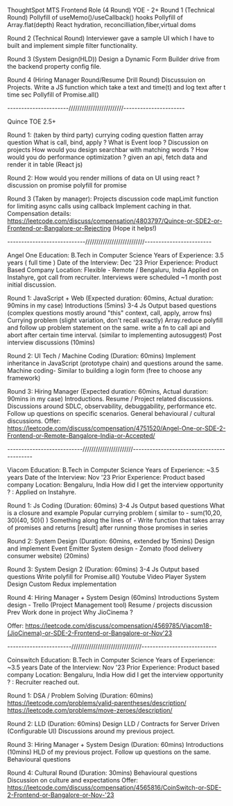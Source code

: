 ThoughtSpot MTS Frontend Role (4 Round)
YOE - 2+
Round 1 (Technical Round)
Pollyfill of useMemo()/useCallback() hooks
Pollyfill of Array.flat(depth)
React hydration, reconcilliation,fiber,virtual doms

Round 2 (Technical Round)
Interviewer gave a sample UI which I have to built and implement simple filter functionality.

Round 3 (System Design(HLD))
Design a Dynamic Form Builder drive from the backend property config file.

Round 4 (Hiring Manager Round/Resume Drill Round)
Discussuion on Projects.
Write a JS function which take a text and time(t) and log text after t time sec
Pollyfill of Promise.all()

----------------------/////////////////////////----------------------

Quince
TOE 2.5+

Round 1: (taken by third party)
currying coding question
flatten array question
What is call, bind, apply ?
What is Event loop ?
Discussion on projects
How would you design searchbar with matching words ?
How would you do performance optimization ?
given an api, fetch data and render it in table (React js)

Round 2:
How would you render millions of data on UI using react ?
discussion on promise
polyfill for promise

Round 3 (Taken by manager):
Projects discussion
code mapLimit function for limiting async calls using callback
Implement caching in that.
Compensation details: https://leetcode.com/discuss/compensation/4803797/Quince-or-SDE2-or-Frontend-or-Bangalore-or-Rejecting
(Hope it helps!)

----------------------------///////////////////////////------------------------

Angel One
Education: B.Tech in Computer Science
Years of Experience: 3.5 years ( full time )
Date of the Interview: Dec '23
Prior Experience: Product Based Company
Location: Flexible - Remote / Bengaluru, India
Applied on Instahyre, got call from recruiter. Interviews were scheduled ~1 month post initial discussion.

Round 1: JavaScript + Web (Expected duration: 60mins, Actual duration: 90mins in my case)
Introductions (5mins)
3-4 Js Output based questions (complex questions mostly around "this" context, call, apply, arrow fns)
Currying problem (slight variation, don't recall exactly)
Array.reduce polyfill and follow up problem statement on the same.
write a fn to call api and abort after certain time interval. (similar to implementing autosuggest)
Post interview discussions (10mins)

Round 2: UI Tech / Machine Coding (Duration: 60mins)
Implement inheritance in JavaScript (prototype chain) and questions around the same.
Machine coding- Similar to building a login form (free to choose any framework)

Round 3: Hiring Manager (Expected duration: 60mins, Actual duration: 90mins in my case)
Introductions.
Resume / Project related discussions.
Discussions around SDLC, observability, debuggability, performance etc.
Follow up questions on specific scenarios.
General behavioural / cultural discussions.
Offer: https://leetcode.com/discuss/compensation/4751520/Angel-One-or-SDE-2-Frontend-or-Remote-Bangalore-India-or-Accepted/

---------------------------///////////////////////------------------------------------------

Viacom
Education: B.Tech in Computer Science
Years of Experience: ~3.5 years
Date of the Interview: Nov '23
Prior Experience: Product based company
Location: Bengaluru, India
How did I get the interview opportunity ? : Applied on Instahyre.

Round 1: Js Coding (Duration: 60mins)
3-4 Js Output based questions
What is a closure and example
Popular currying problem ( similar to - sum(10,20, 30)(40, 50)() )
Something along the lines of - Write function that takes array of promises and returns [result] after running those promises in series

Round 2: System Design (Duration: 60mins, extended by 15mins)
Design and implement Event Emitter
System design - Zomato (food delivery consumer website) (20mins)

Round 3: System Design 2 (Duration: 60mins)
3-4 Js Output based questions
Write polyfill for Promise.all()
Youtube Video Player System Design
Custom Redux implementation

Round 4: Hiring Manager + System Design (60mins)
Introductions
System design - Trello (Project Management tool)
Resume / projects discussion
Prev Work done in project
Why JioCinema ?

Offer: https://leetcode.com/discuss/compensation/4569785/Viacom18-(JioCinema)-or-SDE-2-Frontend-or-Bangalore-or-Nov'23

-----------------------////////////////////////////////---------------------------

Coinswitch
Education: B.Tech in Computer Science
Years of Experience: ~3.5 years
Date of the Interview: Nov '23
Prior Experience: Product based company
Location: Bengaluru, India
How did I get the interview opportunity ? : Recruiter reached out.

Round 1: DSA / Problem Solving (Duration: 60mins)
https://leetcode.com/problems/valid-parentheses/description/
https://leetcode.com/problems/move-zeroes/description/

Round 2: LLD (Duration: 60mins)
Design LLD / Contracts for Server Driven (Configurable UI)
Discussions around my previous project.

Round 3: Hiring Manager + System Design (Duration: 60mins)
Introductions (10mins)
HLD of my previous project.
Follow up questions on the same.
Behavioural questions

Round 4: Cultural Round (Duration: 30mins)
Behavioural questions
Discussion on culture and expectations
Offer: https://leetcode.com/discuss/compensation/4565816/CoinSwitch-or-SDE-2-Frontend-or-Bangalore-or-Nov-'23
